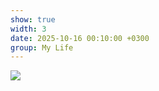 ```yaml
---
show: true
width: 3
date: 2025-10-16 00:10:00 +0300
group: My Life
---
```

<div>
    <img data-src="{{ '/assets/images/etc/mylife/GgfCzQ1XcAAl5Pp.jpg' | relative_url }}" class="lazy w-100 rounded-xl" src="{{ '/assets/images/empty_300x200.png' | relative_url }}">
</div>
